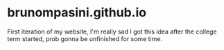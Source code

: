 # brunompasini.github.io
First iteration of my website, I'm really sad I got this idea after the college term started, prob gonna be unfinished for some time.
